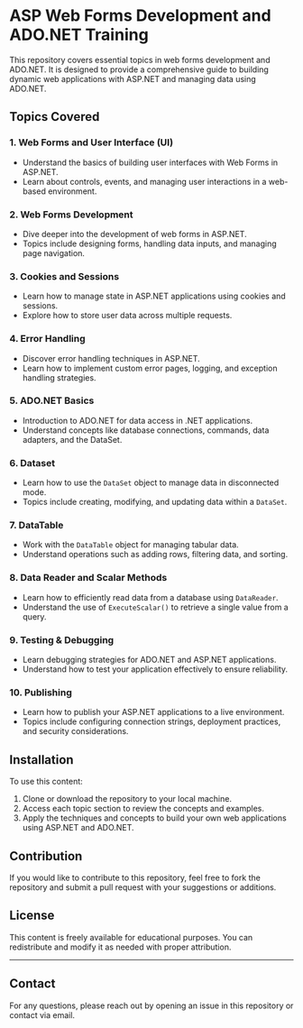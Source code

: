 # ASP Web Forms Development and ADO.NET Training

This repository covers essential topics in web forms development and ADO.NET. It is designed to provide a comprehensive guide to building dynamic web applications with ASP.NET and managing data using ADO.NET.

## Topics Covered

### 1. **Web Forms and User Interface (UI)**
   - Understand the basics of building user interfaces with Web Forms in ASP.NET.
   - Learn about controls, events, and managing user interactions in a web-based environment.

### 2. **Web Forms Development**
   - Dive deeper into the development of web forms in ASP.NET.
   - Topics include designing forms, handling data inputs, and managing page navigation.

### 3. **Cookies and Sessions**
   - Learn how to manage state in ASP.NET applications using cookies and sessions.
   - Explore how to store user data across multiple requests.

### 4. **Error Handling**
   - Discover error handling techniques in ASP.NET.
   - Learn how to implement custom error pages, logging, and exception handling strategies.

### 5. **ADO.NET Basics**
   - Introduction to ADO.NET for data access in .NET applications.
   - Understand concepts like database connections, commands, data adapters, and the DataSet.

### 6. **Dataset**
   - Learn how to use the `DataSet` object to manage data in disconnected mode.
   - Topics include creating, modifying, and updating data within a `DataSet`.

### 7. **DataTable**
   - Work with the `DataTable` object for managing tabular data.
   - Understand operations such as adding rows, filtering data, and sorting.

### 8. **Data Reader and Scalar Methods**
   - Learn how to efficiently read data from a database using `DataReader`.
   - Understand the use of `ExecuteScalar()` to retrieve a single value from a query.

### 9. **Testing & Debugging**
   - Learn debugging strategies for ADO.NET and ASP.NET applications.
   - Understand how to test your application effectively to ensure reliability.

### 10. **Publishing**
   - Learn how to publish your ASP.NET applications to a live environment.
   - Topics include configuring connection strings, deployment practices, and security considerations.

## Installation

To use this content:

1. Clone or download the repository to your local machine.
2. Access each topic section to review the concepts and examples.
3. Apply the techniques and concepts to build your own web applications using ASP.NET and ADO.NET.

## Contribution

If you would like to contribute to this repository, feel free to fork the repository and submit a pull request with your suggestions or additions.

## License

This content is freely available for educational purposes. You can redistribute and modify it as needed with proper attribution.

---

## Contact

For any questions, please reach out by opening an issue in this repository or contact via email.

